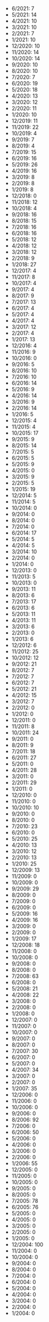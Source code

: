*  6/2021: 7
*  5/2021: 14
*  4/2021: 10
*  3/2021: 10
*  2/2021: 7
*  1/2021: 10
*  12/2020: 10
*  11/2020: 14
*  10/2020: 14
*  9/2020: 10
*  8/2020: 10
*  7/2020: 7
*  6/2020: 19
*  5/2020: 18
*  4/2020: 13
*  3/2020: 12
*  2/2020: 11
*  1/2020: 10
*  12/2019: 11
*  11/2019: 22
*  10/2019: 4
*  9/2019: 7
*  8/2019: 4
*  7/2019: 15
*  6/2019: 16
*  5/2019: 26
*  4/2019: 16
*  3/2019: 8
*  2/2019: 8
*  1/2019: 8
*  12/2018: 0
*  11/2018: 12
*  10/2018: 4
*  9/2018: 16
*  8/2018: 15
*  7/2018: 16
*  6/2018: 16
*  5/2018: 12
*  4/2018: 12
*  3/2018: 12
*  2/2018: 9
*  1/2018: 27
*  12/2017: 4
*  11/2017: 8
*  10/2017: 4
*  9/2017: 4
*  8/2017: 9
*  7/2017: 13
*  6/2017: 4
*  5/2017: 4
*  4/2017: 4
*  3/2017: 12
*  2/2017: 4
*  1/2017: 13
*  12/2016: 4
*  11/2016: 9
*  10/2016: 0
*  9/2016: 5
*  8/2016: 10
*  7/2016: 10
*  6/2016: 14
*  5/2016: 9
*  4/2016: 14
*  3/2016: 9
*  2/2016: 14
*  1/2016: 5
*  12/2015: 4
*  11/2015: 4
*  10/2015: 17
*  9/2015: 9
*  8/2015: 14
*  7/2015: 5
*  6/2015: 5
*  5/2015: 9
*  4/2015: 0
*  3/2015: 9
*  2/2015: 5
*  1/2015: 19
*  12/2014: 5
*  11/2014: 5
*  10/2014: 0
*  9/2014: 0
*  8/2014: 0
*  7/2014: 0
*  6/2014: 17
*  5/2014: 5
*  4/2014: 5
*  3/2014: 10
*  2/2014: 0
*  1/2014: 0
*  12/2013: 0
*  11/2013: 5
*  10/2013: 0
*  9/2013: 11
*  8/2013: 6
*  7/2013: 17
*  6/2013: 6
*  5/2013: 11
*  4/2013: 11
*  3/2013: 6
*  2/2013: 0
*  1/2013: 6
*  12/2012: 6
*  11/2012: 25
*  10/2012: 12
*  9/2012: 21
*  8/2012: 7
*  7/2012: 7
*  6/2012: 7
*  5/2012: 21
*  4/2012: 15
*  3/2012: 7
*  2/2012: 0
*  1/2012: 0
*  12/2011: 0
*  11/2011: 8
*  10/2011: 24
*  9/2011: 0
*  8/2011: 9
*  7/2011: 18
*  6/2011: 27
*  5/2011: 0
*  4/2011: 28
*  3/2011: 0
*  2/2011: 29
*  1/2011: 0
*  12/2010: 0
*  11/2010: 0
*  10/2010: 10
*  9/2010: 0
*  8/2010: 0
*  7/2010: 23
*  6/2010: 0
*  5/2010: 25
*  4/2010: 13
*  3/2010: 12
*  2/2010: 13
*  1/2010: 25
*  12/2009: 13
*  11/2009: 0
*  10/2009: 0
*  9/2009: 29
*  8/2009: 0
*  7/2009: 0
*  6/2009: 0
*  5/2009: 16
*  4/2009: 16
*  3/2009: 0
*  2/2009: 0
*  1/2009: 17
*  12/2008: 18
*  11/2008: 0
*  10/2008: 0
*  9/2008: 0
*  8/2008: 0
*  7/2008: 63
*  6/2008: 0
*  5/2008: 21
*  4/2008: 22
*  3/2008: 0
*  2/2008: 0
*  1/2008: 0
*  12/2007: 0
*  11/2007: 0
*  10/2007: 0
*  9/2007: 0
*  8/2007: 0
*  7/2007: 30
*  6/2007: 0
*  5/2007: 0
*  4/2007: 34
*  3/2007: 0
*  2/2007: 0
*  1/2007: 35
*  12/2006: 0
*  11/2006: 0
*  10/2006: 0
*  9/2006: 0
*  8/2006: 92
*  7/2006: 0
*  6/2006: 50
*  5/2006: 0
*  4/2006: 0
*  3/2006: 0
*  2/2006: 0
*  1/2006: 55
*  12/2005: 0
*  11/2005: 0
*  10/2005: 0
*  9/2005: 0
*  8/2005: 0
*  7/2005: 78
*  6/2005: 76
*  5/2005: 0
*  4/2005: 0
*  3/2005: 0
*  2/2005: 0
*  1/2005: 0
*  12/2004: 100
*  11/2004: 0
*  10/2004: 0
*  9/2004: 0
*  8/2004: 0
*  7/2004: 0
*  6/2004: 0
*  5/2004: 0
*  4/2004: 0
*  3/2004: 0
*  2/2004: 0
*  1/2004: 0